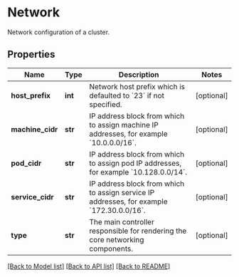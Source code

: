 # Network

Network configuration of a cluster.
## Properties
Name | Type | Description | Notes
------------ | ------------- | ------------- | -------------
**host_prefix** | **int** | Network host prefix which is defaulted to &#x60;23&#x60; if not specified. | [optional] 
**machine_cidr** | **str** | IP address block from which to assign machine IP addresses, for example &#x60;10.0.0.0/16&#x60;. | [optional] 
**pod_cidr** | **str** | IP address block from which to assign pod IP addresses, for example &#x60;10.128.0.0/14&#x60;. | [optional] 
**service_cidr** | **str** | IP address block from which to assign service IP addresses, for example &#x60;172.30.0.0/16&#x60;. | [optional] 
**type** | **str** | The main controller responsible for rendering the core networking components. | [optional] 

[[Back to Model list]](../README.md#documentation-for-models) [[Back to API list]](../README.md#documentation-for-api-endpoints) [[Back to README]](../README.md)


